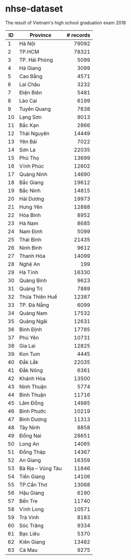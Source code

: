 # nhse-dataset

The result of Vietnam's high school graduation exam 2018

ID | Province | # records
--- | --- | --:
1 | Hà Nội | 79092
2 | TP.HCM | 78321
3 | TP. Hải Phòng | 5099
4 | Hà Giang | 3099
5 | Cao Bằng | 4571
6 | Lai Châu | 3232
7 | Điện Biên | 5481
8 | Lào Cai | 6199
9 | Tuyên Quang | 7638
10 | Lạng Sơn | 9013
11 | Bắc Kạn | 2866
12 | Thái Nguyên | 14449
13 | Yên Bái | 7022
14 | Sơn La | 22035
15 | Phú Thọ | 13699
16 | Vĩnh Phúc | 12602
17 | Quảng Ninh | 14690
18 | Bắc Giang | 19612
19 | Bắc Ninh | 14815
20 | Hải Dương | 19973
21 | Hưng Yên | 12888
22 | Hòa Bình | 8952
23 | Hà Nam | 8685
24 | Nam Định | 5099
25 | Thái Bình | 21435
26 | Ninh Bình | 9612
27 | Thanh Hóa | 14099
28 | Nghệ An | 199
29 | Hà Tĩnh | 16330
30 | Quảng Bình | 9623
31 | Quảng Trị | 7889
32 | Thừa Thiên Huế | 12387
33 | TP. Đà Nẵng | 6099
34 | Quảng Nam | 17532
35 | Quảng Ngãi | 12631
36 | Bình Định | 17785
37 | Phú Yên | 10731
38 | Gia Lai | 12825
39 | Kon Tum | 4445
40 | Đắk Lắk | 22035
41 | Đắk Nông | 6361
42 | Khánh Hòa | 13500
43 | Ninh Thuận | 5774
44 | Bình Thuận | 11716
45 | Lâm Đồng | 14985
46 | Bình Phước | 10219
47 | Bình Dương | 11313
48 | Tây Ninh | 8858
49 | Đồng Nai | 28651
50 | Long An | 14065
51 | Đồng Tháp | 14367
52 | An Giang | 16359
53 | Bà Rịa – Vũng Tàu | 11846
54 | Tiền Giang | 14106
55 | TP.Cần Thơ | 13068
56 | Hậu Giang | 6190
57 | Bến Tre | 11740
58 | Vĩnh Long | 10571
59 | Trà Vinh | 8183
60 | Sóc Trăng | 9334
61 | Bạc Liêu | 5370
62 | Kiên Giang | 13482
63 | Cà Mau | 9275
